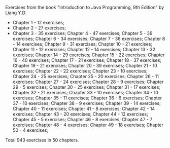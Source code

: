 Exercises from the book "Introduction to Java Programming, 9th Edition" by Liang Y.D.

- Chapter  1 - 12 exercises;
- Chapter  2 - 27 exercises;
- Chapter  3 - 35 exercises;
Chapter  4 - 47 exercises;
Chapter  5 - 39 exercises;
Chapter  6 - 34 exercises;
Chapter  7 - 36 exercises;
Chapter  8 - 14 exercises;
Chapter  9 - 31 exercises;
Chapter 10 - 21 exercises;
Chapter 11 - 12 exercises;
Chapter 12 - 14 exercises;
Chapter 13 - 32 exercises;
Chapter 14 - 29 exercises;
Chapter 15 - 22 exercises;
Chapter 16 - 40 exercises;
Chapter 17 - 21 exercises;
Chapter 18 - 37 exercises;
Chapter 19 - 21 exercises;
Chapter 20 - 39 exercises;
Chapter 21 - 10 exercises;
Chapter 22 - 22 exercises;
Chapter 23 - 10 exercises;
Chapter 24 - 25 exercises;
Chapter 25 - 20 exercises;
Chapter 26 - 11 exercises;
Chapter 27 - 24 exercises;
Chapter 28 - 9 exercises;
Chapter 29 - 5 exercises;
Chapter 30 - 25 exercises;
Chapter 31 - 17 exercises;
Chapter 32 - 21 exercises;
Chapter 33 - 10 exercises;
Chapter 34 - 10 exercises;
Chapter 35 - 11 exercises;
Chapter 36 - 6 exercises;
Chapter 37 - 10 exercises;
Chapter 38 - 9 exercises;
Chapter 39 - 14 exercises;
Chapter 40 - 11 exercises;
Chapter 41 - 8 exercises;
Chapter 42 - 14 exercises;
Chapter 43 - 20 exercises;
Chapter 44 - 12 exercises;
Chapter 45 - 5 exercises;
Chapter 46 - 8 exercises;
Chapter 47 - 7 exercises;
Chapter 48 - 4 exercises;
Chapter 49 - 18 exercises;
Chapter 50 - 4 exercises;

Total 943 exercises in 50 chapters.
